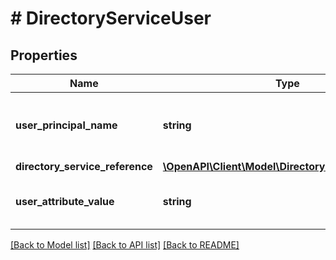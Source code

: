 # # DirectoryServiceUser

## Properties

Name | Type | Description | Notes
------------ | ------------- | ------------- | -------------
**user_principal_name** | **string** | The UserPrincipalName of the user from the directory service. | [optional]
**directory_service_reference** | [**\OpenAPI\Client\Model\DirectoryServiceReference**](DirectoryServiceReference.md) |  | [optional]
**user_attribute_value** | **string** | The Unique identifier for each user from the directory service. | [optional]

[[Back to Model list]](../../README.md#models) [[Back to API list]](../../README.md#endpoints) [[Back to README]](../../README.md)
